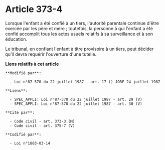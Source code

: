 # Article 373-4

Lorsque l'enfant a été confié à un tiers, l'autorité parentale continue d'être exercée par les père et mère ; toutefois, la
personne à qui l'enfant a été confié accomplit tous les actes usuels relatifs à sa surveillance et à son éducation.

Le tribunal, en confiant l'enfant à titre provisoire à un tiers, peut décider qu'il devra requérir l'ouverture d'une tutelle.

**Liens relatifs à cet article**

	**Modifié par**:

	  - Loi n°87-570 du 22 juillet 1987 - art. 17 () JORF 24 juillet 1987

	**Liens**:

	  - SPEC_APPLI: Loi n°87-570 du 22 juillet 1987 - art. 29 (V)
	  - SPEC_APPLI: Loi n°87-570 du 22 juillet 1987 - art. 30 (V)

	**Cité par**:

	  - Code civil - art. 373-3 (M)
	  - Code civil - art. 375-7 (V)

	**Codifié par**:

	  - Loi n°1803-03-14

